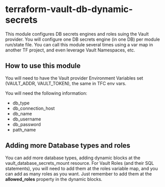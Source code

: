 # terraform-vault-db-dynamic-secrets

This module configures DB secrets engines and roles suing the Vault provider.
You will configure one DB secrets engine (in one DB) per module run/state file.
You can call this module several times using a var map in another TF project, and even leverage Vault Namespaces, etc.

## How to use this module
You will need to have the Vault provider Environment Variables set (VAULT_ADDR, VAULT_TOKEN), the same in TFC env vars.

You will need the following information:

* db_type 
* db_connection_host
* db_name 
* db_username 
* db_password 
* path_name 

## Adding more Database types and roles

You can add more database types, adding dynamic blocks at the vault_database_secrets_mount resource.
For Vault Roles (and their SQL statements), you will need to add them at the roles variable map, and you can add as many roles as you want. Just remember to add them at the <b>allowed_roles</b> property in the dynamic blocks.

